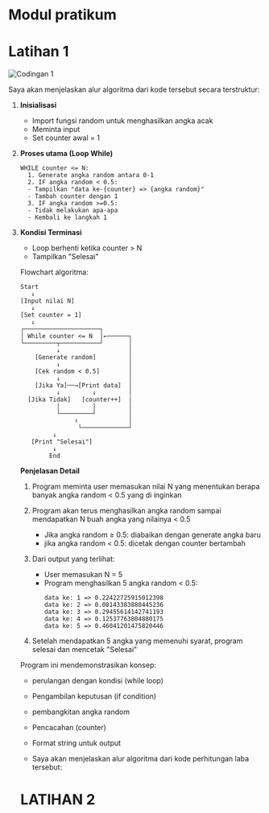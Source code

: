 # Modul pratikum

# Latihan 1

![Codingan 1](https://github.com/user-attachments/assets/01825fd6-f05c-43cd-b6e1-746b34c466a6)

Saya akan menjelaskan alur algoritma dari kode tersebut secara terstruktur:

1. **Inisialisasi**
   - Import fungsi random untuk menghasilkan angka acak
   - Meminta input
   - Set counter awal = 1
  
2. **Proses utama (Loop While)**
   ```
   WHILE counter <= N:
     1. Generate angka random antara 0-1
     2. IF angka random < 0.5:
     - Tampilkan "data ke-{counter} => {angka random}"
     - Tambah counter dengan 1
     3. IF angka random >=0.5:
     - Tidak melakukan apa-apa
     - Kembali ke langkah 1
      ```
   
  3. **Kondisi Terminasi**
      - Loop berhenti ketika counter > N
      - Tampilkan "Selesai"

     Flowchart algoritma:
     ```
     Start
        ↓
     [Input nilai N]
        ↓
     [Set counter = 1]
        ↓
     ┌─────────────────────┐
     │ While counter <= N  │←──────┐
     └─────────┬───────────┘       │
               ↓                   │
         [Generate random]         │
               ↓                   │
         [Cek random < 0.5]        │
               ↓                   │
         [Jika Ya]──→[Print data]  │
               ↓         ↓         │
       [Jika Tidak]   [counter++]  |
               │         │         │
               └─────────┘         │
                    ↑              │
                     └─────────────┘
              ↓
        [Print "Selesai"]
              ↓
             End
     ```

     **Penjelasan Detail**
     1. Program meminta user memasukan nilai N yang menentukan berapa banyak angka random < 0.5 yang di inginkan
    
     2. Program akan terus menghasilkan angka random sampai mendapatkan N buah angka yang nilainya < 0.5
        - Jika angka random ≥ 0.5: diabaikan dengan generate angka baru
        - jika angka random < 0.5: dicetak dengan counter bertambah
       
     3. Dari output yang terlihat:
        - User memasukan N = 5
        - Program menghasilkan 5 angka random < 0.5:
          ```
          data ke: 1 => 0.22422725915012398
          data ke: 2 => 0.08143383880445236
          data ke: 3 => 0.29455614142741193
          data ke: 4 => 0.12537763804880175
          data ke: 5 => 0.46041201475820446
          ```

     4. Setelah mendapatkan 5 angka yang memenuhi syarat, program selesai dan mencetak "Selesai"
    
     Program ini mendemonstrasikan konsep:
      - perulangan dengan kondisi (while loop)
      - Pengambilan keputusan (if condition)
      - pembangkitan angka random
      - Pencacahan (counter)
      - Format string untuk output
    
      - Saya akan menjelaskan alur algoritma dari kode perhitungan laba tersebut:
    
     # LATIHAN 2

     
    
